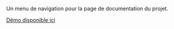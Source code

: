 Un menu de navigation pour la page de documentation du projet.

[Démo disponible ici](https://la-toile-emlyon.github.io/doc-aside-menu/#service)
